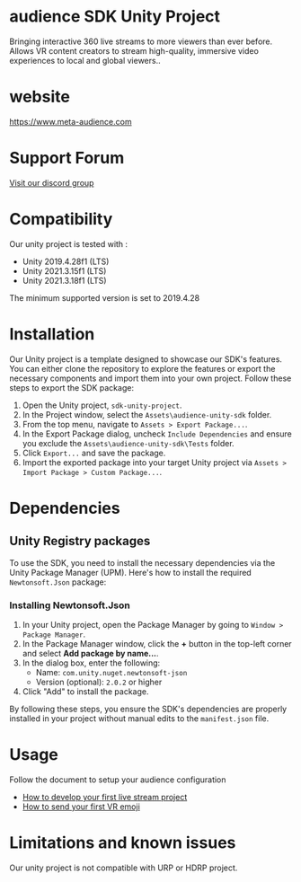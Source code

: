# audience SDK Unity Project

Bringing interactive 360 live streams to more viewers than ever before.
Allows VR content creators to stream high-quality, immersive video experiences to local and global viewers..

# website
 
 https://www.meta-audience.com
 
# Support Forum

[Visit our discord group](https://discord.gg/T2aKHMGbU2)

# Compatibility

Our unity project is tested with :  
* Unity 2019.4.28f1 (LTS)
* Unity 2021.3.15f1 (LTS)
* Unity 2021.3.18f1 (LTS)  
  
The minimum supported version is set to 2019.4.28   

# Installation

Our Unity project is a template designed to showcase our SDK's features. You can either clone the repository to explore the features or export the necessary components and import them into your own project. Follow these steps to export the SDK package:

1. Open the Unity project, `sdk-unity-project`.
2. In the Project window, select the `Assets\audience-unity-sdk` folder.
3. From the top menu, navigate to `Assets > Export Package...`.
4. In the Export Package dialog, uncheck `Include Dependencies` and ensure you exclude the `Assets\audience-unity-sdk\Tests` folder.
5. Click `Export...` and save the package.
6. Import the exported package into your target Unity project via `Assets > Import Package > Custom Package...`.

# Dependencies

## Unity Registry packages
To use the SDK, you need to install the necessary dependencies via the Unity Package Manager (UPM). Here's how to install the required `Newtonsoft.Json` package:

### Installing Newtonsoft.Json
1. In your Unity project, open the Package Manager by going to `Window > Package Manager`.
2. In the Package Manager window, click the **+** button in the top-left corner and select **Add package by name...**.
3. In the dialog box, enter the following: 
    * Name: `com.unity.nuget.newtonsoft-json`
    * Version (optional): `2.0.2` or higher
4. Click "Add" to install the package.

By following these steps, you ensure the SDK's dependencies are properly installed in your project without manual edits to the `manifest.json` file.

# Usage

Follow the document to setup your audience configuration
* [How to develop your first live stream project](Docs/TUTORIAL-LiveStream.md)
* [How to send your first VR emoji](Docs/TUTORIAL-Emoji.md)

# Limitations and known issues

Our unity project is not compatible with URP or HDRP project.
